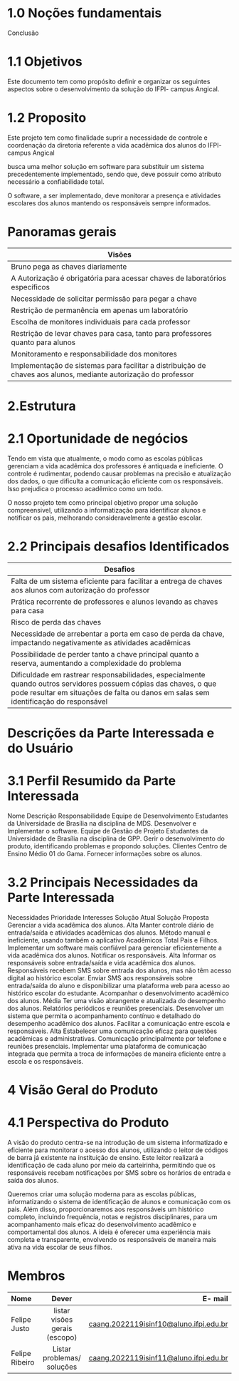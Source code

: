 # 1.0 Noções fundamentais
  Conclusão

# 1.1 Objetivos

Este documento tem como propósito definir e organizar os seguintes aspectos sobre o desenvolvimento da solução do IFPI- campus Angical.

# 1.2 Proposito
Este projeto tem como finalidade suprir a necessidade de controle e coordenação da diretoria referente a vida acadêmica dos alunos do IFPI- campus Angical

busca uma melhor solução em software para substituir um sistema precedentemente implementado, sendo que, deve possuir como atributo necessário a confiabilidade total.

O software, a ser implementado, deve monitorar a presença e atividades escolares dos alunos mantendo os responsáveis sempre informados.

# Panoramas gerais

| Visões  |
| --------------|
| Bruno pega as chaves diariamente |
| A Autorização é obrigatória para acessar chaves de laboratórios específicos |
| Necessidade de solicitar permissão para pegar a chave |
| Restrição de permanência em apenas um laboratório |
| Escolha de monitores individuais para cada professor |
| Restrição de levar chaves para casa, tanto para professores quanto para alunos |
| Monitoramento e responsabilidade dos monitores |
| Implementação de sistemas para facilitar a distribuição de chaves aos alunos, mediante autorização do professor |

# 2.Estrutura
# 2.1 Oportunidade de negócios
Tendo em vista que atualmente, o modo como as escolas públicas gerenciam a vida acadêmica dos professores é antiquada e ineficiente. O controle é rudimentar, podendo causar problemas na precisão e atualização dos dados, o que dificulta a comunicação eficiente com os responsáveis. Isso prejudica o processo acadêmico como um todo.

O nosso projeto tem como principal objetivo propor uma solução compreensivel, utilizando a informatização para identificar alunos e notificar os pais, melhorando consideravelmente a gestão escolar.

# 2.2 Principais desafios Identificados
| Desafios |
|--------------|
|Falta de um sistema eficiente para facilitar a entrega de chaves aos alunos com autorização do professor|
|Prática recorrente de professores e alunos levando as chaves para casa|
|Risco de perda das chaves|
|Necessidade de arrebentar a porta em caso de perda da chave, impactando negativamente as atividades acadêmicas|
|Possibilidade de perder tanto a chave principal quanto a reserva, aumentando a complexidade do problema|
|Dificuldade em rastrear responsabilidades, especialmente quando outros servidores possuem cópias das chaves, o que pode resultar em situações de falta ou danos em salas sem identificação do responsável|

# Descrições da Parte Interessada e do Usuário

# 3.1 Perfil Resumido da Parte Interessada
Nome	Descrição	Responsabilidade
Equipe de Desenvolvimento	Estudantes da Universidade de Brasília na disciplina de MDS.	Desenvolver e Implementar o software.
Equipe de Gestão de Projeto	Estudantes da Universidade de Brasília na disciplina de GPP.	Gerir o desenvolvimento do produto, identificando problemas e propondo soluções.
Clientes	Centro de Ensino Médio 01 do Gama.	Fornecer informações sobre os alunos.

# 3.2 Principais Necessidades da Parte Interessada
Necessidades	Prioridade	Interesses	Solução Atual	Solução Proposta
Gerenciar a vida acadêmica dos alunos.	Alta	Manter controle diário de entrada/saída e atividades acadêmicas dos alunos.	Método manual e ineficiente, usando também o aplicativo Acadêmicos Total Pais e Filhos.	Implementar um software mais confiável para gerenciar eficientemente a vida acadêmica dos alunos.
Notificar os responsáveis.	Alta	Informar os responsáveis sobre entrada/saída e vida acadêmica dos alunos.	Responsáveis recebem SMS sobre entrada dos alunos, mas não têm acesso digital ao histórico escolar.	Enviar SMS aos responsáveis sobre entrada/saída do aluno e disponibilizar uma plataforma web para acesso ao histórico escolar do estudante.
Acompanhar o desenvolvimento acadêmico dos alunos.	Média	Ter uma visão abrangente e atualizada do desempenho dos alunos.	Relatórios periódicos e reuniões presenciais.	Desenvolver um sistema que permita o acompanhamento contínuo e detalhado do desempenho acadêmico dos alunos.
Facilitar a comunicação entre escola e responsáveis.	Alta	Estabelecer uma comunicação eficaz para questões acadêmicas e administrativas.	Comunicação principalmente por telefone e reuniões presenciais.	Implementar uma plataforma de comunicação integrada que permita a troca de informações de maneira eficiente entre a escola e os responsáveis.

# 4 Visão Geral do Produto
# 4.1 Perspectiva do Produto
A visão do produto centra-se na introdução de um sistema informatizado e eficiente para monitorar o acesso dos alunos, utilizando o leitor de códigos de barra já existente na instituição de ensino. Este leitor realizará a identificação de cada aluno por meio da carteirinha, permitindo que os responsáveis recebam notificações por SMS sobre os horários de entrada e saída dos alunos.

Queremos criar uma solução moderna para as escolas públicas, informatizando o sistema de identificação de alunos e comunicação com os pais. Além disso, proporcionaremos aos responsáveis um histórico completo, incluindo frequência, notas e registros disciplinares, para um acompanhamento mais eficaz do desenvolvimento acadêmico e comportamental dos alunos. A ideia é oferecer uma experiência mais completa e transparente, envolvendo os responsáveis de maneira mais ativa na vida escolar de seus filhos. 

# Membros
| Nome | Dever |  E- mail | 
| :---         |     :---:      |          ---: |
| Felipe Justo | listar visões gerais (escopo)     | caang.2022119isinf10@aluno.ifpi.edu.br   | 
| Felipe Ribeiro | Listar problemas/ soluções  | caang.2022119isinf11@aluno.ifpi.edu.br     | 
